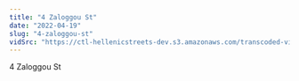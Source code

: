 ```yaml
---
title: "4 Zaloggou St"
date: "2022-04-19"
slug: "4-zaloggou-st"
vidSrc: "https://ctl-hellenicstreets-dev.s3.amazonaws.com/transcoded-videos/4%20Zaloggou%20St.%20-%202%20Souliou%20St.mp4"
---
```


4 Zaloggou St
